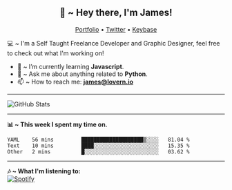 <h2 align="center">👋 ~ Hey there, I'm James!</h2>
<p align="center">
  <a href="https://lovern.io/">Portfolio</a> •
  <a href="https://twitter.com/__jameslovern">Twitter</a> •
  <a href="https://keybase.io/JamesLovern">Keybase</a>
</p>

💻 ~ I'm a Self Taught Freelance Developer and Graphic Designer, feel free to check out what I'm working on!

- 🌱 ~ I’m currently learning **Javascript**.
- 💬 ~ Ask me about anything related to **Python**.
- 📫 ~ How to reach me: **[james@lovern.io](mailto:james@lovern.io)**

---

![GitHub Stats](https://github-readme-stats.jazzzihd.vercel.app/api?username=JamesLovern&theme=material-palenight&show_icons=true&count_private=true)

---

**📊 ~ This week I spent my time on.**
<!--START_SECTION:waka-->
```text
YAML    56 mins         ████████████████████▒░░░░   81.04 % 
Text    10 mins         ████░░░░░░░░░░░░░░░░░░░░░   15.35 % 
Other   2 mins          █░░░░░░░░░░░░░░░░░░░░░░░░   03.62 % 
```
<!--END_SECTION:waka-->

---

**🎶 ~ What I'm listening to:**
<br>
[![Spotify](https://spotify-readme-stats.jazzzihd.vercel.app/api/spotify)](https://open.spotify.com/user/james.lovern)
